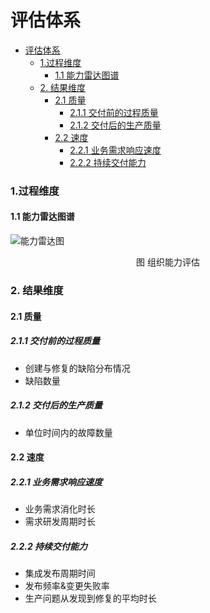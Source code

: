 评估体系
=============
- [评估体系](#评估体系)
    - [1.过程维度](#1过程维度)
      - [1.1 能力雷达图谱](#1-1能力雷达图谱)
    - [2. 结果维度](#2结果维度)
      - [2.1 质量](#2-1质量)
        - [2.1.1 交付前的过程质量](#2-1-1交付前的过程质量)
        - [2.1.2 交付后的生产质量](#2-1-2交付后的生产质量)
      - [2.2 速度](#2-2速度)
        - [2.2.1 业务需求响应速度](#2-2-1业务需求响应速度)
        - [2.2.2 持续交付能力](#2-2-2持续交付能力)


### 1.过程维度
#### 1.1 能力雷达图谱
![能力雷达图](https://github.com/yaocoder/Architect-CTO-growth/blob/master/DevOps%E6%8C%81%E7%BB%AD%E4%BA%A4%E4%BB%98%E4%BD%93%E7%B3%BB/%E8%AF%84%E4%BC%B0%E4%BD%93%E7%B3%BB/image/%E7%BB%84%E7%BB%87%E8%83%BD%E5%8A%9B%E8%AF%84%E4%BC%B0.png)
<center>图 组织能力评估</center>

### 2. 结果维度
#### 2.1 质量
##### 2.1.1 交付前的过程质量
- 创建与修复的缺陷分布情况
- 缺陷数量
##### 2.1.2 交付后的生产质量
- 单位时间内的故障数量
#### 2.2 速度
##### 2.2.1 业务需求响应速度
- 业务需求消化时长
- 需求研发周期时长
##### 2.2.2 持续交付能力
- 集成发布周期时间
- 发布频率&变更失败率
- 生产问题从发现到修复的平均时长
